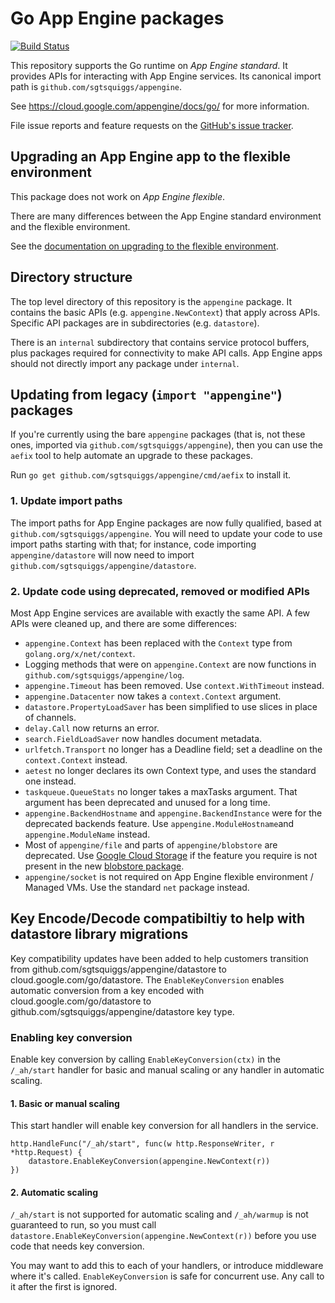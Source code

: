 # Go App Engine packages

[![Build Status](https://travis-ci.org/golang/appengine.svg)](https://travis-ci.org/golang/appengine)

This repository supports the Go runtime on *App Engine standard*.
It provides APIs for interacting with App Engine services.
Its canonical import path is `github.com/sgtsquiggs/appengine`.

See https://cloud.google.com/appengine/docs/go/
for more information.

File issue reports and feature requests on the [GitHub's issue
tracker](https://github.com/golang/appengine/issues).

## Upgrading an App Engine app to the flexible environment

This package does not work on *App Engine flexible*.

There are many differences between the App Engine standard environment and
the flexible environment.

See the [documentation on upgrading to the flexible environment](https://cloud.google.com/appengine/docs/flexible/go/upgrading).

## Directory structure

The top level directory of this repository is the `appengine` package. It
contains the
basic APIs (e.g. `appengine.NewContext`) that apply across APIs. Specific API
packages are in subdirectories (e.g. `datastore`).

There is an `internal` subdirectory that contains service protocol buffers,
plus packages required for connectivity to make API calls. App Engine apps
should not directly import any package under `internal`.

## Updating from legacy (`import "appengine"`) packages

If you're currently using the bare `appengine` packages
(that is, not these ones, imported via `github.com/sgtsquiggs/appengine`),
then you can use the `aefix` tool to help automate an upgrade to these packages.

Run `go get github.com/sgtsquiggs/appengine/cmd/aefix` to install it.

### 1. Update import paths

The import paths for App Engine packages are now fully qualified, based at `github.com/sgtsquiggs/appengine`.
You will need to update your code to use import paths starting with that; for instance,
code importing `appengine/datastore` will now need to import `github.com/sgtsquiggs/appengine/datastore`.

### 2. Update code using deprecated, removed or modified APIs

Most App Engine services are available with exactly the same API.
A few APIs were cleaned up, and there are some differences:

* `appengine.Context` has been replaced with the `Context` type from `golang.org/x/net/context`.
* Logging methods that were on `appengine.Context` are now functions in `github.com/sgtsquiggs/appengine/log`.
* `appengine.Timeout` has been removed. Use `context.WithTimeout` instead.
* `appengine.Datacenter` now takes a `context.Context` argument.
* `datastore.PropertyLoadSaver` has been simplified to use slices in place of channels.
* `delay.Call` now returns an error.
* `search.FieldLoadSaver` now handles document metadata.
* `urlfetch.Transport` no longer has a Deadline field; set a deadline on the
  `context.Context` instead.
* `aetest` no longer declares its own Context type, and uses the standard one instead.
* `taskqueue.QueueStats` no longer takes a maxTasks argument. That argument has been
  deprecated and unused for a long time.
* `appengine.BackendHostname` and `appengine.BackendInstance` were for the deprecated backends feature.
  Use `appengine.ModuleHostname`and `appengine.ModuleName` instead.
* Most of `appengine/file` and parts of `appengine/blobstore` are deprecated.
  Use [Google Cloud Storage](https://godoc.org/cloud.google.com/go/storage) if the
  feature you require is not present in the new
  [blobstore package](https://github.com/sgtsquiggs/appengine/blobstore).
* `appengine/socket` is not required on App Engine flexible environment / Managed VMs.
  Use the standard `net` package instead.

## Key Encode/Decode compatibiltiy to help with datastore library migrations

Key compatibility updates have been added to help customers transition from github.com/sgtsquiggs/appengine/datastore to cloud.google.com/go/datastore.
The `EnableKeyConversion` enables automatic conversion from a key encoded with cloud.google.com/go/datastore to github.com/sgtsquiggs/appengine/datastore key type.

### Enabling key conversion

Enable key conversion by calling `EnableKeyConversion(ctx)` in the `/_ah/start` handler for basic and manual scaling or any handler in automatic scaling.

#### 1. Basic or manual scaling

This start handler will enable key conversion for all handlers in the service.

```
http.HandleFunc("/_ah/start", func(w http.ResponseWriter, r *http.Request) {
    datastore.EnableKeyConversion(appengine.NewContext(r))
})
```

#### 2. Automatic scaling

`/_ah/start` is not supported for automatic scaling and `/_ah/warmup` is not guaranteed to run, so you must call `datastore.EnableKeyConversion(appengine.NewContext(r))`
before you use code that needs key conversion.

You may want to add this to each of your handlers, or introduce middleware where it's called.
`EnableKeyConversion` is safe for concurrent use. Any call to it after the first is ignored.